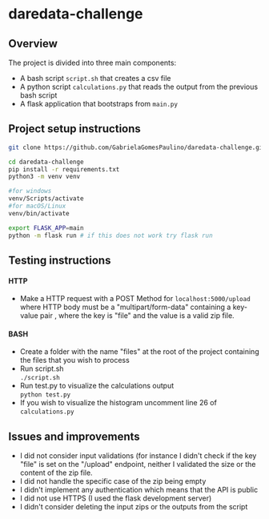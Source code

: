 # daredata-challenge

## Overview
The project is divided into three main components:
- A bash script `script.sh` that creates a csv file
- A python script `calculations.py` that reads the output from the previous bash script
- A flask application that bootstraps from `main.py`

## Project setup instructions
``` bash
git clone https://github.com/GabrielaGomesPaulino/daredata-challenge.git

cd daredata-challenge
pip install -r requirements.txt
python3 -m venv venv

#for windows
venv/Scripts/activate 
#for macOS/Linux
venv/bin/activate

export FLASK_APP=main
python -m flask run # if this does not work try flask run
```

## Testing instructions
#### HTTP
- Make a HTTP request with a POST Method for `localhost:5000/upload` where HTTP body must be a "multipart/form-data" containing a  key-value pair , where the key is "file" and the value is a valid zip file.
#### BASH
- Create a folder with the name "files" at the root of the project containing the files that you wish to process
- Run script.sh <br>
`./script.sh`
- Run test.py to visualize the calculations output <br>
`python test.py` 
- If you wish to visualize the histogram uncomment line 26 of `calculations.py`


## Issues and improvements
- I did not consider input validations (for instance I didn't check if the key "file" is set on the "/upload" endpoint, neither I validated the size or the content of the zip file.
- I did not handle the specific case of the zip being empty
- I didn't implement any authentication which means that the API is public
- I did not use HTTPS (I used the flask development server)
- I didn't consider deleting the input zips or the outputs from the script
